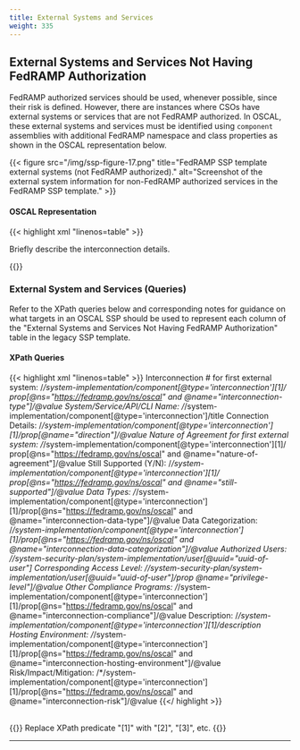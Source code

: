 ```yaml
---
title: External Systems and Services
weight: 335
---
```

## External Systems and Services Not Having FedRAMP Authorization

FedRAMP authorized services should be used, whenever possible, since their risk is defined.  However, there are instances where CSOs have external systems or services that are not FedRAMP authorized.  In OSCAL, these external systems and services must be identified using `component` assemblies with additional FedRAMP namespace and class properties as shown in the OSCAL representation below.  

{{< figure src="/img/ssp-figure-17.png" title="FedRAMP SSP template external systems (not FedRAMP authorized)." alt="Screenshot of the external system information for non-FedRAMP authorized services in the FedRAMP SSP template." >}}

#### OSCAL Representation
{{< highlight xml "linenos=table" >}}
<!-- list any external connections as components in the system-characteristics -->
<component uuid="uuid-value" type="interconnection">
    <title>[EXAMPLE]External System / Service Name</title>
    <description>
        <p>Briefly describe the interconnection details.</p>
    </description>
    <!-- Props for table 7.1 columns -->
    <prop ns="https://fedramp.gov/ns/oscal" name="service-processor" 
            value="[SAMPLE] Telco Name"/>
        <prop ns="https://fedramp.gov/ns/oscal" name="interconnection-type" value="1" />
        <prop name="direction" value="incoming"/>
        <prop name="direction" value="outgoing"/>
        <prop ns="https://fedramp.gov/ns/oscal" name="nature-of-agreement" 
            value="contract" />
        <prop ns="https://fedramp.gov/ns/oscal" name="still-supported" value="yes" />
        <prop ns="https://fedramp.gov/ns/oscal" class="fedramp" 
            name="interconnection-data-type" value="C.3.5.1" />
        <prop ns="https://fedramp.gov/ns/oscal" class="fedramp" 
            name="interconnection-data-type" value="C.3.5.8" /> 
        <prop ns="https://fedramp.gov/ns/oscal" class="C.3.5.1" 
            name="interconnection-data-categorization" value="low" />
        <prop ns="https://fedramp.gov/ns/oscal" class="C.3.5.8" 
            name="interconnection-data-categorization" value="moderate" /> 
        <prop ns="https://fedramp.gov/ns/oscal" name="authorized-users" 
            value="SecOps engineers" />
        <prop ns="https://fedramp.gov/ns/oscal" class="fedramp" 
            name="interconnection-compliance" value="PCI SOC 2" />
        <prop ns="https://fedramp.gov/ns/oscal" class="fedramp" 
            name="interconnection-compliance" value="ISO/IEC 27001" />
        <prop ns="https://fedramp.gov/ns/oscal" name="interconnection-hosting-environment" 
            value="PaaS" />
        <prop ns="https://fedramp.gov/ns/oscal" name="interconnection-risk" value="None" />
        <prop name="isa-title" value="system interconnection agreement"/>
        <prop name="isa-date" value="2023-01-01T00:00:00Z"/>
        <prop name="ipv4-address" class="local" value="10.1.1.1"/>
        <prop name="ipv4-address" class="remote" value="10.2.2.2"/>
        <prop name="ipv6-address" value="::ffff:10.2.2.2"/>
        <prop ns="https://fedramp.gov/ns/oscal" name="information" 
            value="Describe the information being transmitted."/>
        <prop ns="https://fedramp.gov/ns/oscal" name="port" class="remote" value="80"/>
        <prop ns="https://fedramp.gov/ns/oscal" name="interconnection-security" 
            value="ipsec">
                <!-- cut ports, protocols -->
    <link href="#uuid-of-ICA-resource-in-back-matter" rel="isa-agreement" />                                    
    <!-- cut repeat responsible-party assembly for each required ICA role id -->
</component>
<!-- cut …. -->
<back-matter>
    <resource uuid="uuid-value">
        <title>[SAMPLE]Interconnection Security Agreement Title</title>
        <prop name="version" value="Document Version"/>
        <rlink href="./documents/ISAs/ISA-1.docx"/>
        <citation><!-- cut --></citation>
    </resource>
    <!-- repeat citation assembly for each ICA -->
</back-matter>
{{</ highlight >}}

### External System and Services (Queries)

Refer to the XPath queries below and corresponding notes for guidance on what targets in an OSCAL SSP should be used to represent each column of the "External Systems and Services Not Having FedRAMP Authorization" table in the legacy SSP template.

#### XPath Queries
{{< highlight xml "linenos=table" >}}
    Interconnection # for first external system:
        /*/system-implementation/component[@type='interconnection'][1]/ prop[@ns="https://fedramp.gov/ns/oscal" and @name="interconnection-type"]/@value
    System/Service/API/CLI Name:
        /*/system-implementation/component[@type='interconnection']/title
    Connection Details:
        /*/system-implementation/component[@type='interconnection'][1]/prop[@name="direction"]/@value
    Nature of Agreement for first external system:
        /*/system-implementation/component[@type='interconnection'][1]/ prop[@ns="https://fedramp.gov/ns/oscal" and @name="nature-of-agreement"]/@value
    Still Supported (Y/N):
        /*/system-implementation/component[@type='interconnection'][1]/ prop[@ns="https://fedramp.gov/ns/oscal" and @name="still-supported"]/@value
    Data Types:
        /*/system-implementation/component[@type='interconnection'][1]/prop[@ns="https://fedramp.gov/ns/oscal" and @name="interconnection-data-type"]/@value
    Data Categorization:
        /*/system-implementation/component[@type='interconnection'][1]/prop[@ns="https://fedramp.gov/ns/oscal" and @name="interconnection-data-categorization"]/@value
    Authorized Users:
        //system-security-plan/system-implementation/user[@uuid="uuid-of-user"]
    Corresponding Access Level:
        //system-security-plan/system-implementation/user[@uuid="uuid-of-user"]/prop @name="privilege-level"]/@value
    Other Compliance Programs:
        /*/system-implementation/component[@type='interconnection'][1]/prop[@ns="https://fedramp.gov/ns/oscal" and @name="interconnection-compliance"]/@value
    Description:
        /*/system-implementation/component[@type='interconnection'][1]/description
    Hosting Environment: 
        /*/system-implementation/component[@type='interconnection'][1]/prop[@ns="https://fedramp.gov/ns/oscal" and @name="interconnection-hosting-environment"]/@value
    Risk/Impact/Mitigation: 
        /*/system-implementation/component[@type='interconnection'][1]/prop[@ns="https://fedramp.gov/ns/oscal" and @name="interconnection-risk"]/@value
{{</ highlight >}}

<br />
{{<callout>}}
Replace XPath predicate "[1]" with "[2]", "[3]", etc.
{{</callout>}}

---

